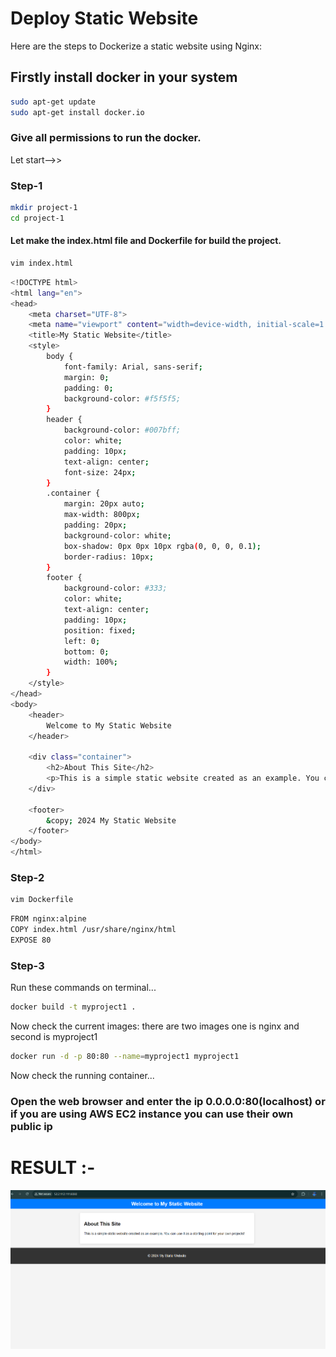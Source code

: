 
# Deploy Static Website 
Here are the steps to Dockerize a static website using Nginx:


## Firstly install docker in your system

```bash
sudo apt-get update
sudo apt-get install docker.io
```

### Give all permissions to run the docker.

Let start-->>

### Step-1

```bash
mkdir project-1
cd project-1
```

#### Let make the index.html file and  Dockerfile for build the project.

```bash
vim index.html
```
```bash
<!DOCTYPE html>
<html lang="en">
<head>
    <meta charset="UTF-8">
    <meta name="viewport" content="width=device-width, initial-scale=1.0">
    <title>My Static Website</title>
    <style>
        body {
            font-family: Arial, sans-serif;
            margin: 0;
            padding: 0;
            background-color: #f5f5f5;
        }
        header {
            background-color: #007bff;
            color: white;
            padding: 10px;
            text-align: center;
            font-size: 24px;
        }
        .container {
            margin: 20px auto;
            max-width: 800px;
            padding: 20px;
            background-color: white;
            box-shadow: 0px 0px 10px rgba(0, 0, 0, 0.1);
            border-radius: 10px;
        }
        footer {
            background-color: #333;
            color: white;
            text-align: center;
            padding: 10px;
            position: fixed;
            left: 0;
            bottom: 0;
            width: 100%;
        }
    </style>
</head>
<body>
    <header>
        Welcome to My Static Website
    </header>

    <div class="container">
        <h2>About This Site</h2>
        <p>This is a simple static website created as an example. You can use it as a starting point for your own projects!</p>
    </div>

    <footer>
        &copy; 2024 My Static Website
    </footer>
</body>
</html>

```
### Step-2
```bash
vim Dockerfile
```

```bash
FROM nginx:alpine
COPY index.html /usr/share/nginx/html
EXPOSE 80
```
### Step-3

Run these commands on terminal...

```bash
docker build -t myproject1 .
```

Now check the current images: there are two images one is nginx and second is myproject1

```bash
docker run -d -p 80:80 --name=myproject1 myproject1
```

Now check the running container...

### Open the web browser and enter the ip 0.0.0.0:80(localhost) or if you are using AWS EC2 instance you can use their own public ip

# RESULT :-
![staticwebsite](image.png)

